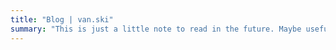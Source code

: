 ```yaml
---
title: "Blog | van.ski"
summary: "This is just a little note to read in the future. Maybe useful, maybe not. The most important thing is the effort to pass on the legacy to the next generation."
---
```

